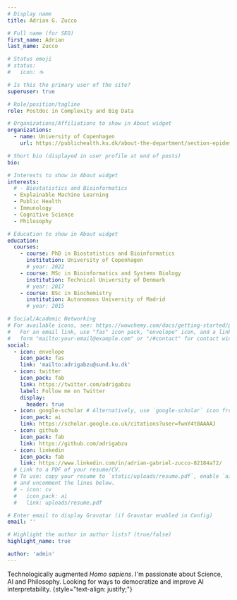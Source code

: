 ```yaml
---
# Display name
title: Adrian G. Zucco

# Full name (for SEO)
first_name: Adrian
last_name: Zucco

# Status emoji
# status:
#   icon: ☕️

# Is this the primary user of the site?
superuser: true

# Role/position/tagline
role: Postdoc in Complexity and Big Data

# Organizations/Affiliations to show in About widget
organizations:
  - name: University of Copenhagen
    url: https://publichealth.ku.dk/about-the-department/section-epidemiology/research-epi/complexity-and-big-data/

# Short bio (displayed in user profile at end of posts)
bio: 

# Interests to show in About widget
interests:
  # - Biostatistics and Bioinformatics
  - Explainable Machine Learning
  - Public Health
  - Immunology
  - Cognitive Science
  - Philosophy

# Education to show in About widget
education:
  courses:
    - course: PhD in Biostatistics and Bioinformatics
      institution: University of Copenhagen
      # year: 2022
    - course: MSc in Bioinformatics and Systems Biology
      institution: Technical University of Denmark
      # year: 2017
    - course: BSc in Biochemistry
      institution: Autonomous University of Madrid
      # year: 2015

# Social/Academic Networking
# For available icons, see: https://wowchemy.com/docs/getting-started/page-builder/#icons
#   For an email link, use "fas" icon pack, "envelope" icon, and a link in the
#   form "mailto:your-email@example.com" or "/#contact" for contact widget.
social:
  - icon: envelope
    icon_pack: fas
    link: 'mailto:adrigabzu@sund.ku.dk'
  - icon: twitter
    icon_pack: fab
    link: https://twitter.com/adrigabzu
    label: Follow me on Twitter
    display:
      header: true
  - icon: google-scholar # Alternatively, use `google-scholar` icon from `ai` icon pack
    icon_pack: ai
    link: https://scholar.google.co.uk/citations?user=fwnY4t0AAAAJ
  - icon: github
    icon_pack: fab
    link: https://github.com/adrigabzu
  - icon: linkedin
    icon_pack: fab
    link: https://www.linkedin.com/in/adrian-gabriel-zucco-82184a72/
  # Link to a PDF of your resume/CV.
  # To use: copy your resume to `static/uploads/resume.pdf`, enable `ai` icons in `params.yaml`,
  # and uncomment the lines below.
  # - icon: cv
  #   icon_pack: ai
  #   link: uploads/resume.pdf

# Enter email to display Gravatar (if Gravatar enabled in Config)
email: ''

# Highlight the author in author lists? (true/false)
highlight_name: true

author: 'admin'
---
```


Technologically augmented <i>Homo sapiens</i>. I'm passionate about Science, AI and Philosophy. Looking for ways to democratize and improve AI interpretability.
{style="text-align: justify;"}

